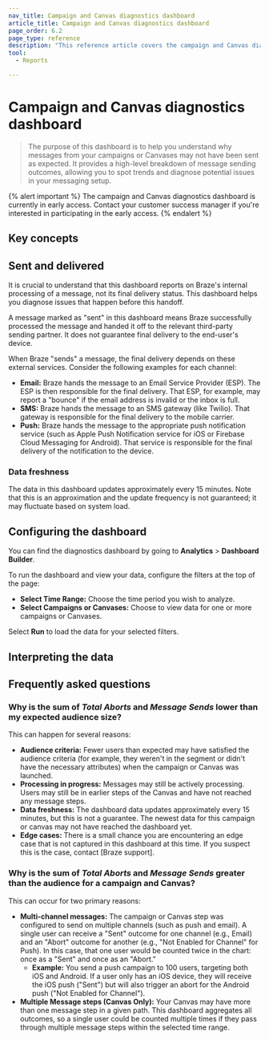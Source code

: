 ```yaml
---
nav_title: Campaign and Canvas diagnostics dashboard
article_title: Campaign and Canvas diagnostics dashboard
page_order: 6.2
page_type: reference
description: "This reference article covers the campaign and Canvas diagnostics dashboard, which helps you understand why messages from your campaigns or Canvases may not have been sent as expected."
tool: 
  - Reports

---
```


# Campaign and Canvas diagnostics dashboard

> The purpose of this dashboard is to help you understand why messages from your campaigns or Canvases may not have been sent as expected. It provides a high-level breakdown of message sending outcomes, allowing you to spot trends and diagnose potential issues in your messaging setup.

{% alert important %}
The campaign and Canvas diagnostics dashboard is currently in early access. Contact your customer success manager if you're interested in participating in the early access.
{% endalert %}

## Key concepts

## Sent and delivered

It is crucial to understand that this dashboard reports on Braze's internal processing of a message, not its final delivery status. This dashboard helps you diagnose issues that happen before this handoff.

A message marked as "sent" in this dashboard means Braze successfully processed the message and handed it off to the relevant third-party sending partner. It does not guarantee final delivery to the end-user's device.

When Braze "sends" a message, the final delivery depends on these external services. Consider the following examples for each channel:

- **Email:** Braze hands the message to an Email Service Provider (ESP). The ESP is then responsible for the final delivery. That ESP, for example, may report a "bounce" if the email address is invalid or the inbox is full.
- **SMS:** Braze hands the message to an SMS gateway (like Twilio). That gateway is responsible for the final delivery to the mobile carrier.
- **Push:** Braze hands the message to the appropriate push notification service (such as Apple Push Notification service for iOS or Firebase Cloud Messaging for Android). That service is responsible for the final delivery of the notification to the device.

### Data freshness

The data in this dashboard updates approximately every 15 minutes. Note that this is an approximation and the update frequency is not guaranteed; it may fluctuate based on system load.

## Configuring the dashboard

You can find the diagnostics dashboard by going to **Analytics** > **Dashboard Builder**.

To run the dashboard and view your data, configure the filters at the top of the page:

- **Select Time Range:** Choose the time period you wish to analyze.
- **Select Campaigns or Canvases:** Choose to view data for one or more campaigns or Canvases.

Select **Run** to load the data for your selected filters.

## Interpreting the data

## Frequently asked questions

### Why is the sum of _Total Aborts_ and _Message Sends_ lower than my expected audience size?

This can happen for several reasons:

- **Audience criteria:** Fewer users than expected may have satisfied the audience criteria (for example, they weren't in the segment or didn't have the necessary attributes) when the campaign or Canvas was launched.
- **Processing in progress:** Messages may still be actively processing. Users may still be in earlier steps of the Canvas and have not reached any message steps.
- **Data freshness:** The dashboard data updates approximately every 15 minutes, but this is not a guarantee. The newest data for this campaign or canvas may not have reached the dashboard yet.
- **Edge cases:** There is a small chance you are encountering an edge case that is not captured in this dashboard at this time. If you suspect this is the case, contact [Braze support].

### Why is the sum of _Total Aborts_ and _Message Sends_ greater than the audience for a campaign and Canvas?

This can occur for two primary reasons:

- **Multi-channel messages:** The campaign or Canvas step was configured to send on multiple channels (such as push and email). A single user can receive a "Sent" outcome for one channel (e.g., Email) and an "Abort" outcome for another (e.g., "Not Enabled for Channel" for Push). In this case, that one user would be counted twice in the chart: once as a "Sent" and once as an "Abort."
  - **Example:** You send a push campaign to 100 users, targeting both iOS and Android. If a user only has an iOS device, they will receive the iOS push ("Sent") but will also trigger an abort for the Android push ("Not Enabled for Channel").
- **Multiple Message steps (Canvas Only):** Your Canvas may have more than one message step in a given path. This dashboard aggregates all outcomes, so a single user could be counted multiple times if they pass through multiple message steps within the selected time range.
